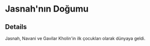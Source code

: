 # Jasnah'nın Doğumu


## Details
Jasnah, Navani ve Gavilar Kholin'in ilk çocukları olarak dünyaya geldi.
